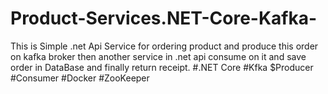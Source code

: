 # Product-Services.NET-Core-Kafka- 

This is Simple .net Api Service for ordering product and produce this order on kafka broker then another service in .net api consume on it and save order in DataBase and finally return receipt.
#.NET Core
#Kfka
$Producer
#Consumer
#Docker
#ZooKeeper
